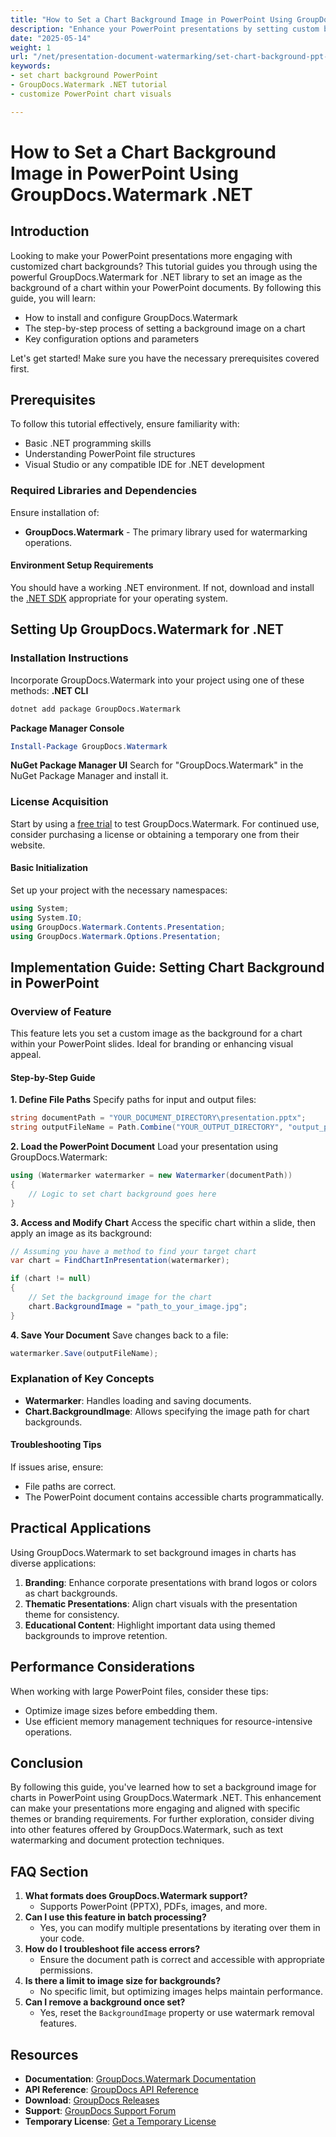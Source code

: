 ```yaml
---
title: "How to Set a Chart Background Image in PowerPoint Using GroupDocs.Watermark .NET"
description: "Enhance your PowerPoint presentations by setting custom backgrounds for charts using the GroupDocs.Watermark .NET library. Learn step-by-step how to customize chart visuals effectively."
date: "2025-05-14"
weight: 1
url: "/net/presentation-document-watermarking/set-chart-background-ppt-groupdocs-watermark/"
keywords:
- set chart background PowerPoint
- GroupDocs.Watermark .NET tutorial
- customize PowerPoint chart visuals

---
```



# How to Set a Chart Background Image in PowerPoint Using GroupDocs.Watermark .NET
## Introduction
Looking to make your PowerPoint presentations more engaging with customized chart backgrounds? This tutorial guides you through using the powerful GroupDocs.Watermark for .NET library to set an image as the background of a chart within your PowerPoint documents. By following this guide, you will learn:
- How to install and configure GroupDocs.Watermark
- The step-by-step process of setting a background image on a chart
- Key configuration options and parameters

Let's get started! Make sure you have the necessary prerequisites covered first.
## Prerequisites
To follow this tutorial effectively, ensure familiarity with:
- Basic .NET programming skills
- Understanding PowerPoint file structures
- Visual Studio or any compatible IDE for .NET development
### Required Libraries and Dependencies
Ensure installation of:
- **GroupDocs.Watermark** - The primary library used for watermarking operations.
#### Environment Setup Requirements
You should have a working .NET environment. If not, download and install the [.NET SDK](https://dotnet.microsoft.com/download) appropriate for your operating system.
## Setting Up GroupDocs.Watermark for .NET
### Installation Instructions
Incorporate GroupDocs.Watermark into your project using one of these methods:
**.NET CLI**
```bash
dotnet add package GroupDocs.Watermark
```
**Package Manager Console**
```powershell
Install-Package GroupDocs.Watermark
```
**NuGet Package Manager UI**
Search for "GroupDocs.Watermark" in the NuGet Package Manager and install it.
### License Acquisition
Start by using a [free trial](https://purchase.groupdocs.com/temporary-license/) to test GroupDocs.Watermark. For continued use, consider purchasing a license or obtaining a temporary one from their website.
#### Basic Initialization
Set up your project with the necessary namespaces:
```csharp
using System;
using System.IO;
using GroupDocs.Watermark.Contents.Presentation;
using GroupDocs.Watermark.Options.Presentation;
```
## Implementation Guide: Setting Chart Background in PowerPoint
### Overview of Feature
This feature lets you set a custom image as the background for a chart within your PowerPoint slides. Ideal for branding or enhancing visual appeal.
#### Step-by-Step Guide
**1. Define File Paths**
Specify paths for input and output files:
```csharp
string documentPath = "YOUR_DOCUMENT_DIRECTORY\presentation.pptx";
string outputFileName = Path.Combine("YOUR_OUTPUT_DIRECTORY", "output_presentation.pptx");
```
**2. Load the PowerPoint Document**
Load your presentation using GroupDocs.Watermark:
```csharp
using (Watermarker watermarker = new Watermarker(documentPath))
{
    // Logic to set chart background goes here
}
```
**3. Access and Modify Chart**
Access the specific chart within a slide, then apply an image as its background:
```csharp
// Assuming you have a method to find your target chart
var chart = FindChartInPresentation(watermarker);

if (chart != null)
{
    // Set the background image for the chart
    chart.BackgroundImage = "path_to_your_image.jpg";
}
```
**4. Save Your Document**
Save changes back to a file:
```csharp
watermarker.Save(outputFileName);
```
### Explanation of Key Concepts
- **Watermarker**: Handles loading and saving documents.
- **Chart.BackgroundImage**: Allows specifying the image path for chart backgrounds.
#### Troubleshooting Tips
If issues arise, ensure:
- File paths are correct.
- The PowerPoint document contains accessible charts programmatically.
## Practical Applications
Using GroupDocs.Watermark to set background images in charts has diverse applications:
1. **Branding**: Enhance corporate presentations with brand logos or colors as chart backgrounds.
2. **Thematic Presentations**: Align chart visuals with the presentation theme for consistency.
3. **Educational Content**: Highlight important data using themed backgrounds to improve retention.
## Performance Considerations
When working with large PowerPoint files, consider these tips:
- Optimize image sizes before embedding them.
- Use efficient memory management techniques for resource-intensive operations.
## Conclusion
By following this guide, you've learned how to set a background image for charts in PowerPoint using GroupDocs.Watermark .NET. This enhancement can make your presentations more engaging and aligned with specific themes or branding requirements.
For further exploration, consider diving into other features offered by GroupDocs.Watermark, such as text watermarking and document protection techniques.
## FAQ Section
1. **What formats does GroupDocs.Watermark support?**
   - Supports PowerPoint (PPTX), PDFs, images, and more.
2. **Can I use this feature in batch processing?**
   - Yes, you can modify multiple presentations by iterating over them in your code.
3. **How do I troubleshoot file access errors?**
   - Ensure the document path is correct and accessible with appropriate permissions.
4. **Is there a limit to image size for backgrounds?**
   - No specific limit, but optimizing images helps maintain performance.
5. **Can I remove a background once set?**
   - Yes, reset the `BackgroundImage` property or use watermark removal features.
## Resources
- **Documentation**: [GroupDocs.Watermark Documentation](https://docs.groupdocs.com/watermark/net/)
- **API Reference**: [GroupDocs API Reference](https://reference.groupdocs.com/watermark/net)
- **Download**: [GroupDocs Releases](https://releases.groupdocs.com/watermark/net/)
- **Support**: [GroupDocs Support Forum](https://forum.groupdocs.com/c/watermark/10)
- **Temporary License**: [Get a Temporary License](https://purchase.groupdocs.com/temporary-license/) 

